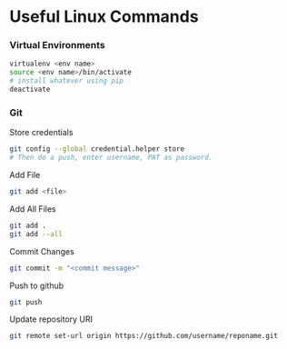 # Useful Linux Commands

### Virtual Environments
```bash
virtualenv <env name>
source <env name>/bin/activate
# install whatever using pip
deactivate
```
### Git
Store credentials
```bash
git config --global credential.helper store 
# Then do a push, enter username, PAT as password.
```
Add File
```bash
git add <file>
```
Add All Files
```bash
git add .
git add --all
```
Commit Changes
```bash
git commit -m "<commit message>"
```
Push to github
```bash
git push
```
Update repository URI
```bash
git remote set-url origin https://github.com/username/reponame.git
```
